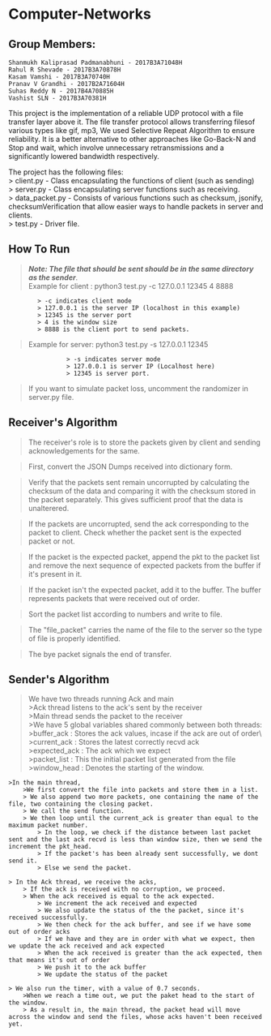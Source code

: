# Computer-Networks

## Group Members:
	
	Shanmukh Kaliprasad Padmanabhuni - 2017B3A71048H
	Rahul R Shevade - 2017B3A70878H
	Kasam Vamshi - 2017B3A70740H
	Pranav V Grandhi - 2017B2A71604H
	Suhas Reddy N - 2017B4A70885H
	Vashist SLN - 2017B3A70381H


This project is the implementation of a reliable UDP protocol with a file transfer layer above it. The file transfer protocol allows transferring filesof various types like gif, mp3, We used Selective Repeat Algorithm to ensure reliability. It is a better alternative to other approaches like Go-Back-N and Stop and wait, which involve unnecessary retransmissions and a significantly lowered bandwidth respectively.

The project has the following files:\
	> client.py - Class encapsulating the functions of client (such as sending)\
	> server.py - Class encapsulating server functions such as receiving.\
	> data_packet.py - Consists of various functions such as checksum, jsonify, checksumVerification that allow easier ways to handle packets in server and clients.\
	> test.py - Driver file.

How To Run
----------
> **_Note: The file that should be sent should be in the same directory as the sender_**. \
> Example for client : python3 test.py -c 127.0.0.1 12345 4 8888
 			
 			> -c indicates client mode
 			> 127.0.0.1 is the server IP (localhost in this example)
 			> 12345 is the server port
 			> 4 is the window size
 			> 8888 is the client port to send packets.


> Example for server: python3 test.py -s 127.0.0.1 12345
					
					> -s indicates server mode
					> 127.0.0.1 is server IP (Localhost here)
					> 12345 is server port.
> If you want to simulate packet loss, uncomment the randomizer in server.py file. 

Receiver's Algorithm
--------------------

> The receiver's role is to store the packets given by client and sending acknowledgements for the same.

> First, convert the JSON Dumps received into dictionary form.

> Verify that the packets sent remain uncorrupted by calculating the checksum of the data and comparing it with the checksum stored in the packet separately. This gives sufficient proof that the data is unalterered.

> If the packets are uncorrupted, send the ack corresponding to the packet to client. Check whether the packet sent is the expected packet or not.

> If the packet is the expected packet, append the pkt to the packet list and remove the next sequence of expected packets from the buffer if it's present in it.

> If the packet isn't the expected packet, add it to the buffer. The buffer represents packets that were received out of order.

> Sort the packet list according to numbers and write to file. 

> The "file_packet" carries the name of the file to the server so the type of file is properly identified.

> The bye packet signals the end of transfer. 

Sender's Algorithm
-------------------

>We have two threads running Ack and main\
	>Ack thread listens to the ack's sent by the receiver\
	>Main thread sends the packet to the receiver\
	>We have 5 global variables shared commonly between both threads:
		>buffer_ack	: Stores the ack values, incase if the ack are out of order\ 
		>current_ack	: Stores the latest correctly recvd ack\
		>expected_ack	: The ack which we expect\
		>packet_list	: This the initial packet list generated from the file\
		>window_head	: Denotes the starting of the window.

	>In the main thread, 
		>We first convert the file into packets and store them in a list.
		> We also append two more packets, one containing the name of the file, two containing the closing packet.
		> We call the send function.
		> We then loop until the current_ack is greater than equal to the maximum packet number.
			> In the loop, we check if the distance between last packet sent and the last ack recvd is less than window size, then we send the increment the pkt_head.
			> If the packet's has been already sent successfully, we dont send it.
			> Else we send the packet.

	> In the Ack thread, we receive the acks,
		> If the ack is received with no corruption, we proceed.
		> When the ack received is equal to the ack expected.
			> We increment the ack received and expected
			> We also update the status of the the packet, since it's received successfully.
			> We then check for the ack buffer, and see if we have some out of order acks
			> If we have and they are in order with what we expect, then we update the ack received and ack expected
		    > When the ack received is greater than the ack expected, then that means it's out of order
			> We push it to the ack buffer
			> We update the status of the packet

	> We also run the timer, with a value of 0.7 seconds.
		>When we reach a time out, we put the paket head to the start of the window.
		> As a result in, the main thread, the packet head will move across the window and send the files, whose acks haven't been received yet.
